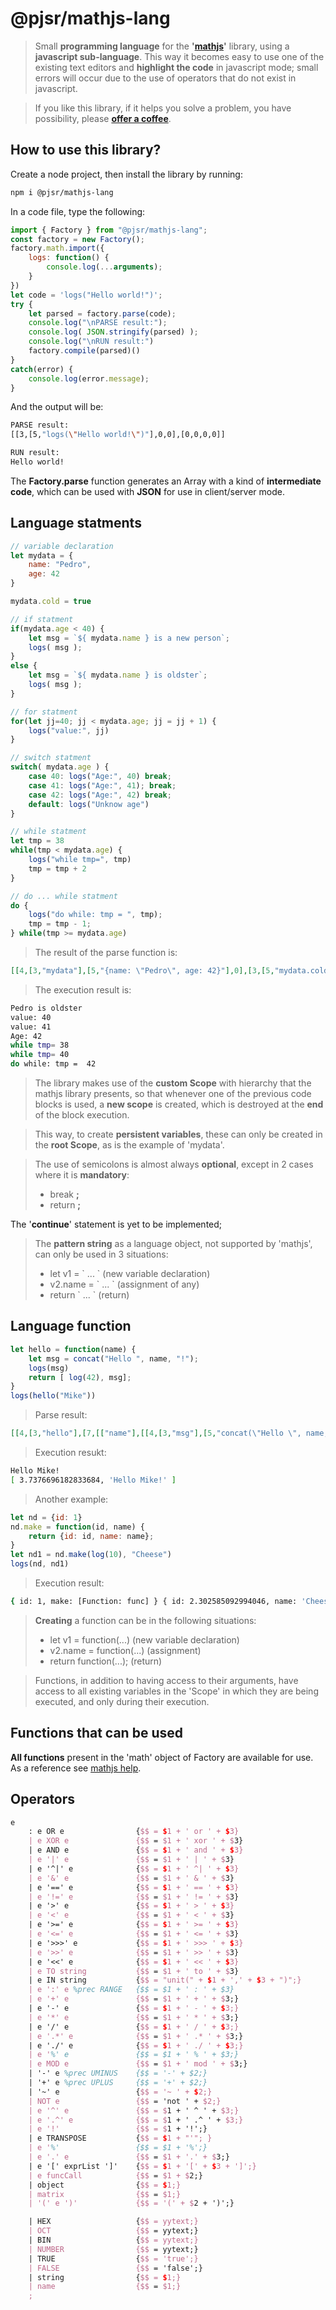 
# @pjsr/mathjs-lang

> Small **programming language** for the **'[mathjs](https://mathjs.org/)'** library, using a **javascript sub-language**. This way it becomes easy to use one of the existing text editors and **highlight the code** in javascript mode; small errors will occur due to the use of operators that do not exist in javascript.

>
> If you like this library, if it helps you solve a problem, you have possibility, please **[offer a coffee](https://donate.stripe.com/eVadQX5swdoAc12bIK "pjsr coffee")**.
>

## How to use this library?

Create a node project, then install the library by running:
```sh
npm i @pjsr/mathjs-lang
```

In a code file, type the following:
```js
import { Factory } from "@pjsr/mathjs-lang";
const factory = new Factory();
factory.math.import({
    logs: function() { 
        console.log(...arguments); 
    }
})
let code = 'logs("Hello world!")';
try {
    let parsed = factory.parse(code);
    console.log("\nPARSE result:");
    console.log( JSON.stringify(parsed) );
    console.log("\nRUN result:")
    factory.compile(parsed)()
}
catch(error) {
    console.log(error.message);
}
```

And the output will be:
```sh
PARSE result:
[[3,[5,"logs(\"Hello world!\")"],0,0],[0,0,0,0]]

RUN result:
Hello world!
```

The **Factory.parse** function generates an Array with a kind of **intermediate code**, which can be used with **JSON** for use in client/server mode.

## Language statments

```js
// variable declaration
let mydata = {
    name: "Pedro",
    age: 42
}

mydata.cold = true

// if statment
if(mydata.age < 40) {
    let msg = `${ mydata.name } is a new person`;
    logs( msg );
}
else {
    let msg = `${ mydata.name } is oldster`;
    logs( msg );
}

// for statment
for(let jj=40; jj < mydata.age; jj = jj + 1) {
    logs("value:", jj)
}

// switch statment
switch( mydata.age ) {
    case 40: logs("Age:", 40) break;
    case 41: logs("Age:", 41); break;
    case 42: logs("Age:", 42) break;
    default: logs("Unknow age")
}

// while statment
let tmp = 38
while(tmp < mydata.age) {
    logs("while tmp=", tmp)
    tmp = tmp + 2
}

// do ... while statment
do {
    logs("do while: tmp = ", tmp);
    tmp = tmp - 1;
} while(tmp >= mydata.age)
```

> The result of the parse function is:

```json
[[4,[3,"mydata"],[5,"{name: \"Pedro\", age: 42}"],0],[3,[5,"mydata.cold = true"],0,0],[2,[5,"mydata.age < 40"],0,[8,8]],[7,0,0,0],[4,[3,"msg"],[4,[[5,"mydata.name"],[3," is a new person"]]],0],[3,[5,"logs(msg)"],0,0],[8,0,0,0],[5,0,0,[8,12]],[7,0,0,0],[4,[3,"msg"],[4,[[5,"mydata.name"],[3," is oldster"]]],0],[3,[5,"logs(msg)"],0,0],[8,0,0,0],[7,0,0,[6,1]],[4,[3,"jj"],[5,"40"],0],[2,[5,"jj < mydata.age"],0,[8,18]],[3,[5,"logs(\"value:\", jj)"],0,0],[3,[5,"jj = jj + 1"],0,0],[5,0,0,[8,14]],[8,[6,1],0,0],[7,0,0,[6,2]],[3,[5,"mydata.age"],0,[6,3]],[2,[5,"40 != $3"],0,[8,26]],[2,[5,"41 != $3"],0,[8,28]],[2,[5,"42 != $3"],0,[8,30]],[5,0,0,[8,32]],[5,0,0,[8,33]],[3,[5,"logs(\"Age:\", 40)"],0,0],[5,0,0,[8,33]],[3,[5,"logs(\"Age:\", 41)"],0,0],[5,0,0,[8,33]],[3,[5,"logs(\"Age:\", 42)"],0,0],[5,0,0,[8,33]],[3,[5,"logs(\"Unknow age\")"],0,0],[8,[6,2],0,0],[4,[3,"tmp"],[5,"38"],0],[7,0,0,[6,4]],[2,[5,"tmp < mydata.age"],0,[8,40]],[3,[5,"logs(\"while tmp=\", tmp)"],0,0],[3,[5,"tmp = tmp + 2"],0,0],[5,0,0,[8,35]],[8,[6,4],0,0],[7,0,0,[6,5]],[3,[5,"logs(\"do while: tmp = \", tmp)"],0,0],[3,[5,"tmp = tmp - 1"],0,0],[2,[5,"not (tmp >= mydata.age)"],0,[8,41]],[8,[6,5],0,0],[0,0,0,0]]
```

> The execution result is:
```sh
Pedro is oldster
value: 40
value: 41
Age: 42
while tmp= 38
while tmp= 40
do while: tmp =  42
```

>
> The library makes use of the **custom Scope** with hierarchy that the mathjs library presents, so that whenever one of the previous code blocks is used, a **new scope** is created, which is destroyed at the **end** of the block execution.
>

> This way, to create **persistent variables**, these can only be created in the **root Scope**, as is the example of 'mydata'.
>

> The use of semicolons is almost always **optional**, except in 2 cases where it is **mandatory**:
> + break **;**
> + return **;**

The '**continue**' statement is yet to be implemented;

> The  **pattern string** as a language object, not supported by 'mathjs', can only be used in 3 situations:
> + let v1 = \` ... \`  (new variable declaration)
> + v2.name = \` ... \` (assignment of any)
> + return \` ... \`    (return)


## Language function

```js
let hello = function(name) {
    let msg = concat("Hello ", name, "!");
    logs(msg)
    return [ log(42), msg];
}
logs(hello("Mike"))
```

> Parse result:
```json
[[4,[3,"hello"],[7,[["name"],[[4,[3,"msg"],[5,"concat(\"Hello \", name, \"!\")"],0],[3,[5,"logs(msg)"],0,0],[3,[5,"[log(42), msg]"],0,[0,null]],[5,0,0,[8,4]],[0,0,0,0]]]],0],[3,[5,"logs(hello(\"Mike\"))"],0,0],[0,0,0,0]]
```

> Execution resukt:
```sh
Hello Mike!
[ 3.7376696182833684, 'Hello Mike!' ]
```

> Another example:
```js
let nd = {id: 1}
nd.make = function(id, name) { 
    return {id: id, name: name};
}
let nd1 = nd.make(log(10), "Cheese")
logs(nd, nd1)
 ```

> Execution result:

```sh
{ id: 1, make: [Function: func] } { id: 2.302585092994046, name: 'Cheese' }
```

> **Creating** a function can be in the following situations:
> + let v1 = function(...) (new variable declaration)
> + v2.name = function(...) (assignment)
> + return function(...); (return)

> Functions, in addition to having access to their arguments, have access to all existing variables in the 'Scope' in which they are being executed, and only during their execution.


## Functions that can be used

**All functions** present in the 'math' object of Factory are available for use. As a reference see [mathjs help](https://mathjs.org/docs/reference/functions.html).

## Operators

```tex
e
    : e OR e                {$$ = $1 + ' or ' + $3}
    | e XOR e               {$$ = $1 + ' xor ' + $3}
    | e AND e               {$$ = $1 + ' and ' + $3}
    | e '|' e               {$$ = $1 + ' | ' + $3}
    | e '^|' e              {$$ = $1 + ' ^| ' + $3}
    | e '&' e               {$$ = $1 + ' & ' + $3}
    | e '==' e              {$$ = $1 + ' == ' + $3}
    | e '!=' e              {$$ = $1 + ' != ' + $3}
    | e '>' e               {$$ = $1 + ' > ' + $3}
    | e '<' e               {$$ = $1 + ' < ' + $3}
    | e '>=' e              {$$ = $1 + ' >= ' + $3}
    | e '<=' e              {$$ = $1 + ' <= ' + $3}
    | e '>>>' e             {$$ = $1 + ' >>> ' + $3}
    | e '>>' e              {$$ = $1 + ' >> ' + $3}
    | e '<<' e              {$$ = $1 + ' << ' + $3}
    | e TO string           {$$ = $1 + ' to ' + $3}
    | e IN string           {$$ = "unit(" + $1 + ',' + $3 + ")";}
    | e ':' e %prec RANGE   {$$ = $1 + ' : ' + $3}
    | e '+' e               {$$ = $1 + ' + ' + $3;}
    | e '-' e               {$$ = $1 + ' - ' + $3;}
    | e '*' e               {$$ = $1 + ' * ' + $3;}
    | e '/' e               {$$ = $1 + ' / ' + $3;}
    | e '.*' e              {$$ = $1 + ' .* ' + $3;}
    | e './' e              {$$ = $1 + ' ./ ' + $3;}
    | e '%' e               {$$ = $1 + ' % ' + $3;}
    | e MOD e               {$$ = $1 + ' mod ' + $3;}
    | '-' e %prec UMINUS    {$$ = '-' + $2;}
    | '+' e %prec UPLUS     {$$ = '+' + $2;}
    | '~' e                 {$$ = '~ ' + $2;}
    | NOT e                 {$$ = 'not ' + $2;}
    | e '^' e               {$$ = $1 + ' ^ ' + $3;}
    | e '.^' e              {$$ = $1 + ' .^ ' + $3;}
    | e '!'                 {$$ = $1 + '!';}
    | e TRANSPOSE           {$$ = $1 + "'"; }
    | e '%'                 {$$ = $1 + '%';}
    | e '.' e               {$$ = $1 + '.' + $3;}
    | e '[' exprList ']'    {$$ = $1 + '[' + $3 + ']';}
    | e funcCall            {$$ = $1 + $2;}
    | object                {$$ = $1;}
    | matrix                {$$ = $1;}
    | '(' e ')'             {$$ = '(' + $2 + ')';}

    | HEX                   {$$ = yytext;}
    | OCT                   {$$ = yytext;}
    | BIN                   {$$ = yytext;}
    | NUMBER                {$$ = yytext;}
    | TRUE                  {$$ = 'true';}
    | FALSE                 {$$ = 'false';}
    | string                {$$ = $1;}
    | name                  {$$ = $1;}
    ;
```














